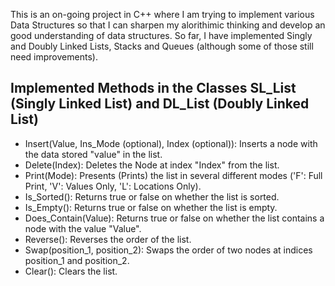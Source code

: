 This is an on-going project in C++ where I am trying to implement various Data Structures so that I can
sharpen my alorithimic thinking and develop an good understanding of data structures. So far, I have implemented
Singly and Doubly Linked Lists, Stacks and Queues (although some of those still need improvements).

## Implemented Methods in the Classes SL_List (Singly Linked List) and DL_List (Doubly Linked List)

* Insert(Value, Ins_Mode (optional), Index (optional)): Inserts a node with the data stored "value" in the list.
* Delete(Index): Deletes the Node at index "Index" from the list.
* Print(Mode): Presents (Prints) the list in several different modes ('F': Full Print, 'V': Values Only, 'L': Locations Only).
* Is_Sorted(): Returns true or false on whether the list is sorted.
* Is_Empty(): Returns true or false on whether the list is empty.
* Does_Contain(Value): Returns true or false on whether the list contains a node with the value "Value".
* Reverse(): Reverses the order of the list.
* Swap(position_1, position_2): Swaps the order of two nodes at indices position_1 and position_2.
* Clear(): Clears the list.
